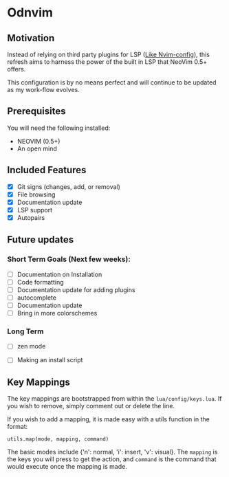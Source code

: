 # Odnvim 

## Motivation

Instead of relying on third party plugins for LSP ([Like Nvim-config](https://github.com/OkelleyDevelopment/Nvim-Config)), 
this refresh aims to harness the power of the built in LSP that NeoVim 0.5+ offers.

This configuration is by no means perfect and will continue to be updated as my work-flow
evolves.

## Prerequisites

You will need the following installed:

- NEOVIM (0.5+)
- An open mind

## Included Features
- [x] Git signs (changes, add, or removal)
- [x] File browsing
- [x] Documentation update
- [x] LSP support
- [x] Autopairs

## Future updates

### Short Term Goals (Next few weeks):
- [ ] Documentation on Installation
- [ ] Code formatting
- [ ] Documentation update for adding plugins
- [ ] autocomplete 
- [ ] Documentation update
- [ ] Bring in more colorschemes

### Long Term

- [ ] zen mode
- [ ] Making an install script


## Key Mappings

The key mappings are bootstrapped from within the `lua/config/keys.lua`. If you
wish to remove, simply comment out or delete the line.

If you wish to add a mapping, it is made easy with a utils function in the format: 

```
utils.map(mode, mapping, command)
```
The basic modes include {'n': normal, 'i': insert, 'v': visual}. The `mapping` is the
keys you will press to get the action, and `command` is the command that would execute once 
the mapping is made.

